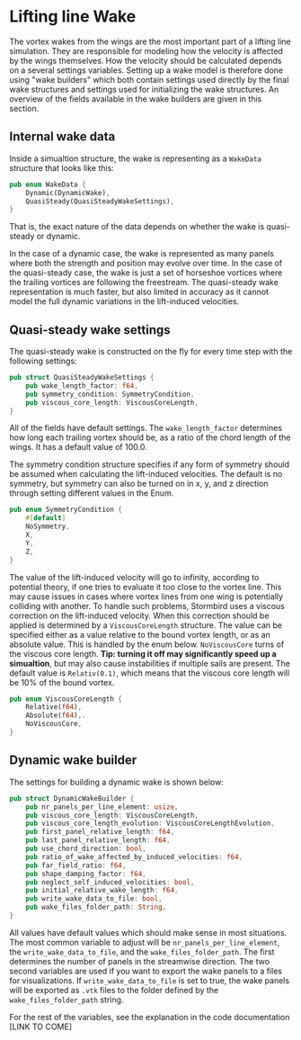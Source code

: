 # Lifting line Wake

The vortex wakes from the wings are the most important part of a lifting line simulation. They are responsible for modeling how the velocity is affected by the wings themselves. How the velocity should be calculated depends on a several settings variables. Setting up a wake model is therefore done using "wake builders" which both contain settings used directly by the final wake structures and settings used for initializing the wake structures. An overview of the fields available in the wake builders are given in this section.

## Internal wake data
Inside a simualtion structure, the wake is representing as a `WakeData` structure that looks like this:

```rust
pub enum WakeData {
    Dynamic(DynamicWake),
    QuasiSteady(QuasiSteadyWakeSettings),
}
```

That is, the exact nature of the data depends on whether the wake is quasi-steady or dynamic.

In the case of a dynamic case, the wake is represented as many panels where both the strength and position may evolve over time. In the case of the quasi-steady case, the wake is just a set of horseshoe vortices where the trailing vortices are following the freestream. The quasi-steady wake representation is much faster, but also limited in accuracy as it cannot model the full dynamic variations in the lift-induced velocities.

## Quasi-steady wake settings

The quasi-steady wake is constructed on the fly for every time step with the following settings:

```rust
pub struct QuasiSteadyWakeSettings {
    pub wake_length_factor: f64,
    pub symmetry_condition: SymmetryCondition,
    pub viscous_core_length: ViscousCoreLength,
}
```

All of the fields have default settings. The `wake_length_factor` determines how long each trailing vortex should be, as a ratio of the chord length of the wings. It has a default value of 100.0.

The symmetry condition structure specifies if any form of symmetry should be assumed when calculating the lift-induced velocities. The default is no symmetry, but symmetry can also be turned on in x, y, and z direction through setting different values in the Enum.

```rust
pub enum SymmetryCondition {
    #[default]
    NoSymmetry,
    X,
    Y,
    Z,
}
```

The value of the lift-induced velocity will go to infinity, according to potential theory, if one tries to evaluate it too close to the vortex line. This may cause issues in cases where vortex lines from one wing is potentially colliding with another. To handle such problems, Stormbird uses a viscous correction on the lift-induced velocity. When this correction should be applied is determined by a `ViscousCoreLength` structure. The value can be specified either as a value relative to the bound vortex length, or as an absolute value. This is handled by the enum below. `NoViscousCore` turns of the viscous core length. **Tip: turning it off may significantly speed up a simualtion**, but may also cause instabilities if multiple sails are present. The default value is `Relativ(0.1)`, which means that the viscous core length will be 10% of the bound vortex.

```rust
pub enum ViscousCoreLength {
    Relative(f64),
    Absolute(f64),.
    NoViscousCore,
}
```

## Dynamic wake builder
The settings for building a dynamic wake is shown below:

```rust
pub struct DynamicWakeBuilder {
    pub nr_panels_per_line_element: usize,
    pub viscous_core_length: ViscousCoreLength,
    pub viscous_core_length_evolution: ViscousCoreLengthEvolution,
    pub first_panel_relative_length: f64,
    pub last_panel_relative_length: f64,
    pub use_chord_direction: bool,
    pub ratio_of_wake_affected_by_induced_velocities: f64,
    pub far_field_ratio: f64,
    pub shape_damping_factor: f64,
    pub neglect_self_induced_velocities: bool,
    pub initial_relative_wake_length: f64,
    pub write_wake_data_to_file: bool,
    pub wake_files_folder_path: String,
}
```

All values have default values which should make sense in most situations. The most common variable to adjust will be `nr_panels_per_line_element`, the `write_wake_data_to_file`, and the `wake_files_folder_path`. The first determines the number of panels in the streamwise direction. The two second variables are used if you want to export the wake panels to a files for visualizations. If `write_wake_data_to_file` is set to true, the wake panels will be exported as `.vtk` files to the folder defined by the `wake_files_folder_path` string.

For the rest of the variables, see the explanation in the code documentation [LINK TO COME]
